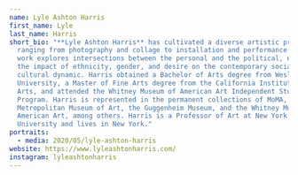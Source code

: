 ```yaml
---
name: Lyle Ashton Harris
first_name: Lyle
last_name: Harris
short_bio: "**Lyle Ashton Harris** has cultivated a diverse artistic practice
  ranging from photography and collage to installation and performance art. His
  work explores intersections between the personal and the political, examining
  the impact of ethnicity, gender, and desire on the contemporary social and
  cultural dynamic. Harris obtained a Bachelor of Arts degree from Wesleyan
  University, a Master of Fine Arts degree from the California Institute of the
  Arts, and attended the Whitney Museum of American Art Independent Study
  Program. Harris is represented in the permanent collections of MoMA, the
  Metropolitan Museum of Art, the Guggenheim Museum, and the Whitney Museum of
  American Art, among others. Harris is a Professor of Art at New York
  University and lives in New York."
portraits:
  - media: 2020/05/lyle-ashton-harris
website: https://www.lyleashtonharris.com/
instagram: lyleashtonharris
---
```

